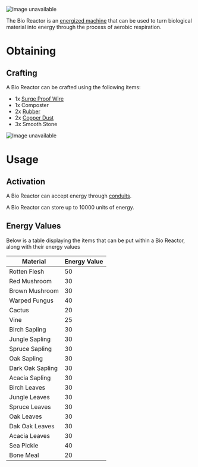 ![Image unavailable](https://i.imgur.com/Scz4t6Q.png)

The Bio Reactor is an [energized machine](Energy-Systems) that can be used to turn biological material into energy through the process of aerobic respiration.

# Obtaining

## Crafting

A Bio Reactor can be crafted using the following items:

* 1x [Surge Proof Wire](Surge-Proof-Wire)
* 1x Composter
* 2x [Rubber](Rubber)
* 2x [Copper Dust](Copper-Dust)
* 3x Smooth Stone

![Image unavailable](https://i.imgur.com/LTVqAjX.png)

# Usage

## Activation

A Bio Reactor can accept energy through [conduits](conduit).

A Bio Reactor can store up to 10000 units of energy.

## Energy Values

Below is a table displaying the items that can be put within a Bio Reactor, along with their energy values

| Material | Energy Value |
| --- | --- |
| Rotten Flesh | 50 |
| Red Mushroom | 30 |
| Brown Mushroom | 30 |
| Warped Fungus | 40 |
| Cactus | 20 |
| Vine | 25 |
| Birch Sapling | 30 |
| Jungle Sapling | 30 |
| Spruce Sapling | 30 |
| Oak Sapling | 30 |
| Dark Oak Sapling | 30 |
| Acacia Sapling | 30 |
| Birch Leaves | 30 |
| Jungle Leaves | 30 |
| Spruce Leaves | 30 |
| Oak Leaves | 30 |
| Dak Oak Leaves | 30 |
| Acacia Leaves | 30 |
| Sea Pickle | 40 |
| Bone Meal | 20 |